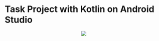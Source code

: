 # Task Project with Kotlin on Android Studio

<p align="center">
  <img src="https://github.com/JoelFiare/Tasks-Android-Kotlin/blob/main/task.gif" /></p>
